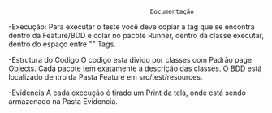                                            Documentação
-Execução:
Para executar o teste você deve copiar a tag que se encontra dentro da Feature/BDD e colar no pacote Runner, dentro da classe executar, dentro do espaço entre "" Tags.

-Estrutura do Codigo
O codigo esta divido por classes com Padrão page Objects.
Cada pacote tem exatamente a descrição das classes.
O BDD está localizado dentro da Pasta Feature em src/test/resources.

-Evidencia
A cada execução é tirado um Print da tela, onde está sendo armazenado na Pasta Evidencia.